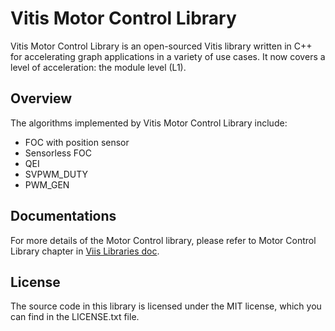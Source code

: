 # Vitis Motor Control Library

Vitis Motor Control Library is an open-sourced Vitis library written in C++ for accelerating graph applications in a variety of use cases. It now covers a level of acceleration: the module level (L1).

## Overview

The algorithms implemented by Vitis Motor Control Library include:

- FOC with position sensor
- Sensorless FOC
- QEI
- SVPWM_DUTY
- PWM_GEN

## Documentations

For more details of the Motor Control library, please refer to Motor Control Library chapter in
[Viis Libraries doc](https://docs.xilinx.com/r/en-US/Vitis_Libraries).

## License

The source code in this library is licensed under the MIT license,
which you can find in the LICENSE.txt file.

